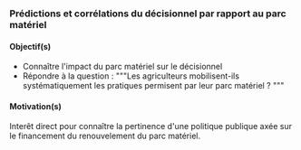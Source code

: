 ### Prédictions et corrélations du décisionnel par rapport au parc matériel

#### Objectif(s)

- Connaître l'impact du parc matériel sur le décisionnel 
- Répondre à la question : """Les agriculteurs mobilisent-ils systématiquement les pratiques permisent par leur parc matériel ? """

#### Motivation(s)

Interêt direct pour connaître la pertinence d'une politique publique axée sur le financement du renouvelement du parc matériel.
